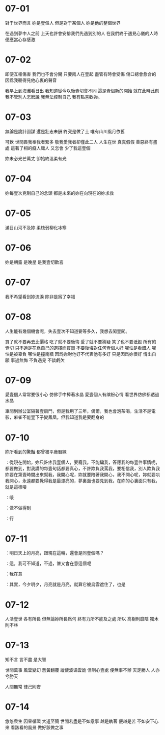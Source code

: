 # 07-01

對于世界而言 妳是壹個人 但是對于某個人 妳是他的整個世界

在遇到夢中人之前 上天也許會安排我們先遇到別的人 在我們終于遇見心儀的人時 便應當心存感激

# 07-02

即便互相傷害 我們也不會分開 只要兩人在壹起 盡管有時會受傷 傷口總會愈合的 因爲我聽得見他心裏的聲音

我早上到海灘看日出 我知道從今以後壹切會不同 這是壹個新的開始 就在此時此刻 我不管別人怎麽說 我無法控制自己 我有點喜歡妳。

# 07-03

無論是詭計圖謀 還是壯志未酬 終究是做了土 唯有山川風月依舊

可歎 世間畏我奉我者繁多 敬我愛我者卻僅此二人 人生在世 真真假假 善惡終有盡處 這著了相的癡人庸人 又怎會 少了我這壹個

妳未必光芒萬丈 卻始終溫柔有光

# 07-04

妳每壹次克制自己的念頭 都是未來的妳在向現在的妳求救

# 07-05

滿目山河不及妳 柔枝弱柳化冰寒

# 07-06

妳是朝露 是晚星 是我壹切歡喜

# 07-07

我不希望看到妳流淚 除非是爲了幸福

# 07-08

人生能有幾個機會呢，失去壹次不知道要等多久，我想去闖壹闖。

買了就不要再去比價格 吃了就不要後悔 愛了就不要猜疑 笑了也不要诋毀 所有的壹切 只不過是在爲自己的選擇而買單 不要後悔對任何壹個人好 哪怕是看錯人 哪怕是被辜負 哪怕是撞南牆 因爲妳對他好不代表他有多好 只是因爲妳很好 情出自願 事過無悔 不負遇見 不談虧欠

# 07-09

愛壹個人常常要很小心 仿佛手中捧著水晶 愛壹個人有缤紛心情 看世界仿佛都透過水晶

車間到辦公室隔著壹扇門，但是我用了三年，偶爾，我也會泡茶喝，生活不是電影，麻雀不能壹下子變鳳凰，但我知道我是要翻身的

# 07-10

妳所看到的驚豔 都曾被平庸曆練

：從現在開始，妳只許疼我壹個人，要寵我，不能騙我，答應我的每壹件事情呢，都要做到，對我講的每壹句話都要真心，不許欺負我罵我，要相信我，別人欺負我妳要在第壹時間出來幫我，我開心呢，妳就要陪著我開心，我不開心呢，妳就要哄我開心，永遠都要覺得我是最漂亮的，夢裏面也要見到我，在妳的心裏面只有我，就是這樣喽

：哦

：做不做得到

：行

# 07-11

：明日天上的月亮，跟現在這輪，還會是同壹個嗎？

：這，我可不知道，不過，誰又會在意這個呢

：我在意

：其實，今夕明夕，月亮就是月亮，就算它被烏雲遮住了，也是

# 07-12

人活壹世 各有所長 但無論妳所長爲何 終有力所不能及之處 所以 高樹則靡陰 獨木則不林

# 07-13

知不言 言不盡 是大智

世間萬事 風雲變幻 蒼黃翻覆 縱使波谲雲詭 但制心壹處 便無事不辦 天定勝人 人亦兮勝天

人間無常 律己則安

# 07-14

悠悠衆生 因果循環 大道至簡 世間若盡是不如意事 越是執著 便越是苦 不如安下心來 看該看的風景 做好該做之事 